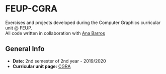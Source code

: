 # FEUP-CGRA

Exercises and projects developed during the Computer Graphics curricular unit @ FEUP.  
All code written in collaboration with [Ana Barros](https://github.com/anaines14)

## General Info

- **Date:** 2nd semester of 2nd year - 2019/2020
- **Curricular unit page:** [CGRA](https://sigarra.up.pt/feup/pt/ucurr_geral.ficha_uc_view?pv_ocorrencia_id=436438)
